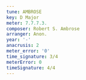 ```yaml
---
tune: AMBROSE
key: D Major
meter: 7.7.7.3.
composer: Robert S. Ambrose
arranger: Anon.
year: '-'
anacrusis: 2
meter_error: '0'
time_signature: 3/4
meterError: 0
timeSignature: 4/4
---
```

